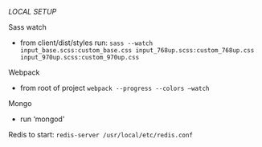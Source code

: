 *LOCAL SETUP*

Sass watch
- from client/dist/styles run:
`sass --watch input_base.scss:custom_base.css input_768up.scss:custom_768up.css input_970up.scss:custom_970up.css`

Webpack
- from root of project
`webpack --progress --colors —watch`

Mongo
- run ‘mongod'

Redis
to start: `redis-server /usr/local/etc/redis.conf`